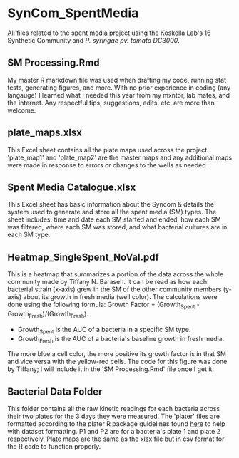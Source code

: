 # SynCom_SpentMedia
All files related to the spent media project using the Koskella Lab's 16 Synthetic Community and _P. syringae pv. tomato DC3000_.

## SM Processing.Rmd

My master R markdown file was used when drafting my code, running stat tests, generating figures, and more. With no prior experience in coding (any langauge) I learned what I needed this year from my mxntor, lab mates, and the internet. Any respectful tips, suggestions, edits, etc. are more than welcome.

## plate_maps.xlsx

This Excel sheet contains all the plate maps used across the project. 'plate_map1' and 'plate_map2' are the master maps and any additional maps were made in response to errors or changes to the wells as needed.

## Spent Media Catalogue.xlsx

This Excel sheet has basic information about the Syncom & details the system used to generate and store all the spent media (SM) types. The sheet includes: time and date each SM started and ended, how each SM was filtered, where each SM was stored, and what bacterial cultures are in each SM type.

## Heatmap_SingleSpent_NoVal.pdf

This is a heatmap that summarizes a portion of the data across the whole community made by Tiffany N. Baraseh. It can be read as how each bacterial strain (x-axis) grew in the SM of the other community members (y-axis) about its growth in fresh media (well color). The calculations were done using the following formula: Growth Factor = (Growth<sub>Spent</sub> - Growth<sub>Fresh</sub>)/(Growth<sub>Fresh</sub>).
- Growth<sub>Spent</sub> is the AUC of a bacteria in a specific SM type.
- Growth<sub>Fresh</sub> is the AUC of a bacteria's baseline growth in fresh media.

The more blue a cell color, the more positive its growth factor is in that SM and vice versa with the yellow-red cells. The code for this figure was done by Tiffany; I will include it in the 'SM Processing.Rmd' file once I get it.

## Bacterial Data Folder

This folder contains all the raw kinetic readings for each bacteria across their two plates for the 3 days they were measured. The 'plater' files are formatted according to the plater R package guidelines found [here](https://cran.r-project.org/web/packages/plater/vignettes/plater-basics.html) to help with dataset formatting. P1 and P2 are for a bacteria's plate 1 and plate 2 respectively. Plate maps are the same as the xlsx file but in csv format for the R code to function properly.

